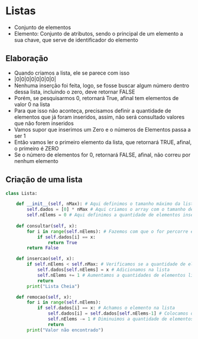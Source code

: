 # Listas

- Conjunto de elementos
- Elemento: Conjunto de atributos, sendo o principal de um elemento a sua chave, que serve de identificador do elemento

## Elaboração

- Quando criamos a lista, ele se parece com isso
- |0|0|0|0|0|0|0|0|
- Nenhuma inserção foi feita, logo, se fosse buscar algum número dentro dessa lista, incluindo o zero, deve retornar FALSE
- Porém, se pesquisarmos 0, retornará True, afinal tem elementos de valor 0 na lista
- Para que isso não aconteça, precisamos definir a quantidade de elementos que já foram inseridos, assim, não será consultado valores que não forem inseridos
- Vamos supor que inserimos um Zero e o números de Elementos passa a ser 1
- Então vamos ler o primeiro elemento da lista, que retornará TRUE, afinal, o primeiro é ZERO
- Se o número de elementos for 0, retornará FALSE, afinal, não correu por nenhum elemento

## Criação de uma lista

```python
class Lista:

    def __init__(self, nMax): # Aqui definimos o tamanho máximo da lista
        self.dados = [0] * nMax # Aqui criamos o array com o tamanho definido da lista com X elementos 0
        self.nElems = 0 # Aqui definimos a quantidade de elementos inseridos
    
    def consultar(self, x):
        for i in range(self.nElems): # Fazemos com que o for percorre entre o primeiro elemento e a quantidade de elementos que contém
            if self.dados[i] == x:
                return True
        return False

    def insercao(self, x):
        if self.nElems < self.nMax: # Verificamos se a quantidade de elementos na lista
            self.dados[self.nElems] = x # Adicionamos na lista
            self.nElems += 1 # Aumentamos a quantidades de elementos lidos
            return
        print("Lista Cheia")        

    def remocao(self, x):
        for i in range(self.nElems):
            if self.dados[i] == x: # Achamos o elemento na lista
                self.dados[i] = self.dados[self.nElems-1] # Colocamos o último elemento da lista no lugar do excluido
                self.nElems -= 1 # Diminuimos a quantidade de elementos lidos
                return
        print("Valor não encontrado")
         
```